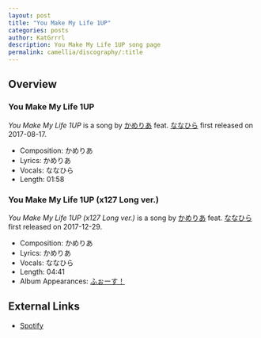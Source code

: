 ```yaml
---
layout: post
title: "You Make My Life 1UP"
categories: posts
author: KatGrrrl
description: You Make My Life 1UP song page
permalink: camellia/discography/:title
---
```


## Overview

### You Make My Life 1UP

*You Make My Life 1UP* is a song by [かめりあ](/camellia) feat. [ななひら](#) first released on 2017-08-17.

* Composition: かめりあ
* Lyrics: かめりあ
* Vocals: ななひら
* Length: 01:58

### You Make My Life 1UP (x127 Long ver.)

*You Make My Life 1UP (x127 Long ver.)* is a song by [かめりあ](/camellia) feat. [ななひら](#) first released on 2017-12-29.

* Composition: かめりあ
* Lyrics: かめりあ
* Vocals: ななひら
* Length: 04:41
* Album Appearances: [ふぉーす！](<{% link postsInclude/_posts/camellia/albums/Force/2023-12-20-Force.md %}>)

## External Links

* [Spotify](https://open.spotify.com/track/6Qx6YCgkFnxemNPlS7fyEA?si=c18744aa2c6a4ee1)
